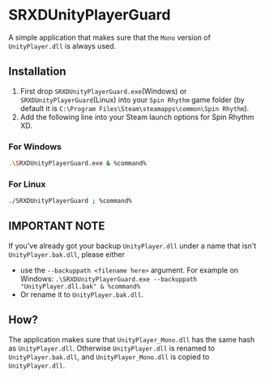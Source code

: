 # SRXDUnityPlayerGuard
A simple application that makes sure that the `Mono` version of `UnityPlayer.dll` is always used.

## Installation
1. First drop `SRXDUnityPlayerGuard.exe`(Windows) or `SRXDUnityPlayerGuard`(Linux) into your `Spin Rhythm` game folder (by default it is `C:\Program Files\Steam\steamapps\common\Spin Rhythm`).
2. Add the following line into your Steam launch options for Spin Rhythm XD.

### For Windows
```bash
.\SRXDUnityPlayerGuard.exe & %command%
```
### For Linux
```bash
./SRXDUnityPlayerGuard ; %command%
```

## IMPORTANT NOTE
If you've already got your backup `UnityPlayer.dll` under a name that isn't `UnityPlayer.bak.dll`, please either
- use the `--backuppath <filename here>` argument. For example on Windows: `.\SRXDUnityPlayerGuard.exe --backuppath "UnityPlayer.dll.bak" & %command%`
- Or rename it to `UnityPlayer.bak.dll`.

## How?
The application makes sure that `UnityPlayer_Mono.dll` has the same hash as `UnityPlayer.dll`. 
Otherwise `UnityPlayer.dll` is renamed to `UnityPlayer.bak.dll`, and `UnityPlayer_Mono.dll` is copied to `UnityPlayer.dll`.
